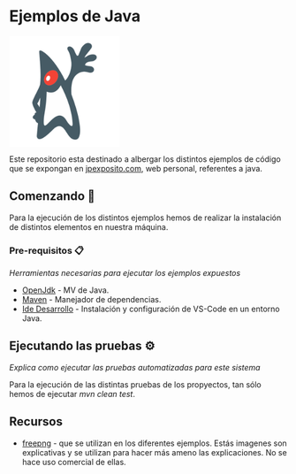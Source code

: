 # Ejemplos de Java

<img align="center" width="200" height="200" src="images/icono-java.png" alt="Ejemplos de Lenguaje Java">

Este repositorio esta destinado a albergar los distintos ejemplos de código que se expongan en [jpexposito.com](https://jpexposito.com/), web personal, referentes a java.
## Comenzando 🚀

Para la ejecución de los distintos ejemplos hemos de realizar la instalación de distintos elementos en nuestra máquina.
### Pre-requisitos 📋
_Herramientas necesarias para ejecutar los ejemplos expuestos_

* [OpenJdk](https://jpexposito.com/lets-go-maven/) - MV de Java.
* [Maven](https://maven.apache.org/) - Manejador de dependencias.
* [Ide Desarrollo](https://jpexposito.com/preparing-development-environment-java/) - Instalación y configuración de VS-Code en un entorno Java.


## Ejecutando las pruebas ⚙️
_Explica como ejecutar las pruebas automatizadas para este sistema_

Para la ejecución de las distintas pruebas de los propyectos, tan sólo hemos de ejecutar *mvn clean test*.

## Recursos
* [freepng](https://www.freepng.es/) - que se utilizan en los diferentes ejemplos. Estás imagenes son explicativas y se utilizan para hacer más ameno las explicaciones. No se hace uso comercial de ellas.
